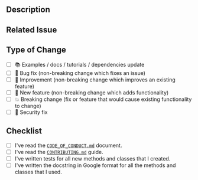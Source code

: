 ## Description

<!-- Add a more detailed description of the changes if needed. -->

## Related Issue

<!-- If your PR refers to a related issue, link it here. -->

## Type of Change

<!-- Mark with an `x` all the checkboxes that apply (like `[x]`) -->

- [ ] 📚 Examples / docs / tutorials / dependencies update
- [ ] 🔧 Bug fix (non-breaking change which fixes an issue)
- [ ] 🥂 Improvement (non-breaking change which improves an existing feature)
- [ ] 🚀 New feature (non-breaking change which adds functionality)
- [ ] 💥 Breaking change (fix or feature that would cause existing functionality to change)
- [ ] 🔐 Security fix

## Checklist

<!-- Mark with an `x` all the checkboxes that apply (like `[x]`) -->

- [ ] I've read the [`CODE_OF_CONDUCT.md`](https://github.com/mosoriob/rdf-explorer/blob/main/CODE_OF_CONDUCT.md) document.
- [ ] I've read the [`CONTRIBUTING.md`](https://github.com/mosoriob/rdf-explorer/blob/main/CONTRIBUTING.md) guide.
- [ ] I've written tests for all new methods and classes that I created.
- [ ] I've written the docstring in Google format for all the methods and classes that I used.
